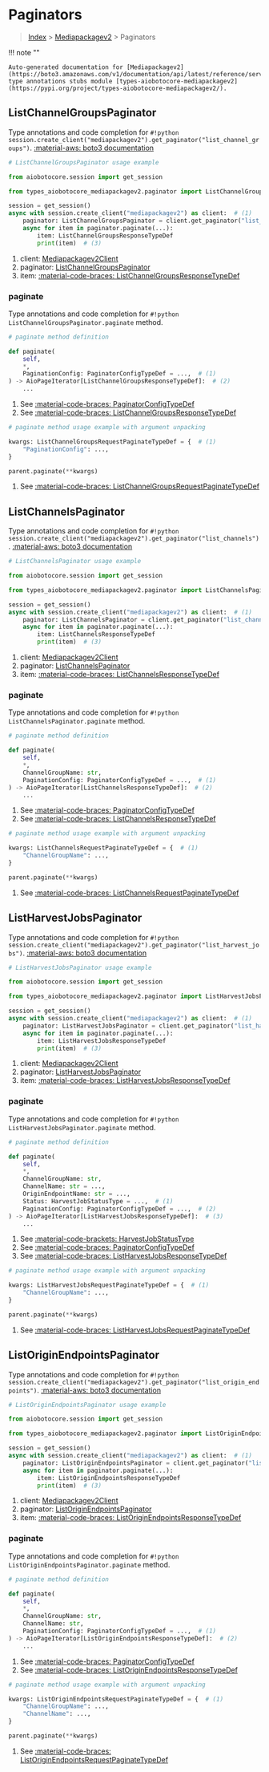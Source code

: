 # Paginators

> [Index](../README.md) > [Mediapackagev2](./README.md) > Paginators

!!! note ""

    Auto-generated documentation for [Mediapackagev2](https://boto3.amazonaws.com/v1/documentation/api/latest/reference/services/mediapackagev2.html#mediapackagev2)
    type annotations stubs module [types-aiobotocore-mediapackagev2](https://pypi.org/project/types-aiobotocore-mediapackagev2/).

## ListChannelGroupsPaginator

Type annotations and code completion for `#!python session.create_client("mediapackagev2").get_paginator("list_channel_groups")`.
[:material-aws: boto3 documentation](https://boto3.amazonaws.com/v1/documentation/api/latest/reference/services/mediapackagev2/paginator/ListChannelGroups.html#Mediapackagev2.Paginator.ListChannelGroups)

```python
# ListChannelGroupsPaginator usage example

from aiobotocore.session import get_session

from types_aiobotocore_mediapackagev2.paginator import ListChannelGroupsPaginator

session = get_session()
async with session.create_client("mediapackagev2") as client:  # (1)
    paginator: ListChannelGroupsPaginator = client.get_paginator("list_channel_groups")  # (2)
    async for item in paginator.paginate(...):
        item: ListChannelGroupsResponseTypeDef
        print(item)  # (3)
```

1. client: [Mediapackagev2Client](./client.md)
2. paginator: [ListChannelGroupsPaginator](./paginators.md#listchannelgroupspaginator)
3. item: [:material-code-braces: ListChannelGroupsResponseTypeDef](./type_defs.md#listchannelgroupsresponsetypedef) 


### paginate

Type annotations and code completion for `#!python ListChannelGroupsPaginator.paginate` method.

```python
# paginate method definition

def paginate(
    self,
    *,
    PaginationConfig: PaginatorConfigTypeDef = ...,  # (1)
) -> AioPageIterator[ListChannelGroupsResponseTypeDef]:  # (2)
    ...
```

1. See [:material-code-braces: PaginatorConfigTypeDef](./type_defs.md#paginatorconfigtypedef) 
2. See [:material-code-braces: ListChannelGroupsResponseTypeDef](./type_defs.md#listchannelgroupsresponsetypedef) 


```python
# paginate method usage example with argument unpacking

kwargs: ListChannelGroupsRequestPaginateTypeDef = {  # (1)
    "PaginationConfig": ...,
}

parent.paginate(**kwargs)
```

1. See [:material-code-braces: ListChannelGroupsRequestPaginateTypeDef](./type_defs.md#listchannelgroupsrequestpaginatetypedef) 
## ListChannelsPaginator

Type annotations and code completion for `#!python session.create_client("mediapackagev2").get_paginator("list_channels")`.
[:material-aws: boto3 documentation](https://boto3.amazonaws.com/v1/documentation/api/latest/reference/services/mediapackagev2/paginator/ListChannels.html#Mediapackagev2.Paginator.ListChannels)

```python
# ListChannelsPaginator usage example

from aiobotocore.session import get_session

from types_aiobotocore_mediapackagev2.paginator import ListChannelsPaginator

session = get_session()
async with session.create_client("mediapackagev2") as client:  # (1)
    paginator: ListChannelsPaginator = client.get_paginator("list_channels")  # (2)
    async for item in paginator.paginate(...):
        item: ListChannelsResponseTypeDef
        print(item)  # (3)
```

1. client: [Mediapackagev2Client](./client.md)
2. paginator: [ListChannelsPaginator](./paginators.md#listchannelspaginator)
3. item: [:material-code-braces: ListChannelsResponseTypeDef](./type_defs.md#listchannelsresponsetypedef) 


### paginate

Type annotations and code completion for `#!python ListChannelsPaginator.paginate` method.

```python
# paginate method definition

def paginate(
    self,
    *,
    ChannelGroupName: str,
    PaginationConfig: PaginatorConfigTypeDef = ...,  # (1)
) -> AioPageIterator[ListChannelsResponseTypeDef]:  # (2)
    ...
```

1. See [:material-code-braces: PaginatorConfigTypeDef](./type_defs.md#paginatorconfigtypedef) 
2. See [:material-code-braces: ListChannelsResponseTypeDef](./type_defs.md#listchannelsresponsetypedef) 


```python
# paginate method usage example with argument unpacking

kwargs: ListChannelsRequestPaginateTypeDef = {  # (1)
    "ChannelGroupName": ...,
}

parent.paginate(**kwargs)
```

1. See [:material-code-braces: ListChannelsRequestPaginateTypeDef](./type_defs.md#listchannelsrequestpaginatetypedef) 
## ListHarvestJobsPaginator

Type annotations and code completion for `#!python session.create_client("mediapackagev2").get_paginator("list_harvest_jobs")`.
[:material-aws: boto3 documentation](https://boto3.amazonaws.com/v1/documentation/api/latest/reference/services/mediapackagev2/paginator/ListHarvestJobs.html#Mediapackagev2.Paginator.ListHarvestJobs)

```python
# ListHarvestJobsPaginator usage example

from aiobotocore.session import get_session

from types_aiobotocore_mediapackagev2.paginator import ListHarvestJobsPaginator

session = get_session()
async with session.create_client("mediapackagev2") as client:  # (1)
    paginator: ListHarvestJobsPaginator = client.get_paginator("list_harvest_jobs")  # (2)
    async for item in paginator.paginate(...):
        item: ListHarvestJobsResponseTypeDef
        print(item)  # (3)
```

1. client: [Mediapackagev2Client](./client.md)
2. paginator: [ListHarvestJobsPaginator](./paginators.md#listharvestjobspaginator)
3. item: [:material-code-braces: ListHarvestJobsResponseTypeDef](./type_defs.md#listharvestjobsresponsetypedef) 


### paginate

Type annotations and code completion for `#!python ListHarvestJobsPaginator.paginate` method.

```python
# paginate method definition

def paginate(
    self,
    *,
    ChannelGroupName: str,
    ChannelName: str = ...,
    OriginEndpointName: str = ...,
    Status: HarvestJobStatusType = ...,  # (1)
    PaginationConfig: PaginatorConfigTypeDef = ...,  # (2)
) -> AioPageIterator[ListHarvestJobsResponseTypeDef]:  # (3)
    ...
```

1. See [:material-code-brackets: HarvestJobStatusType](./literals.md#harvestjobstatustype) 
2. See [:material-code-braces: PaginatorConfigTypeDef](./type_defs.md#paginatorconfigtypedef) 
3. See [:material-code-braces: ListHarvestJobsResponseTypeDef](./type_defs.md#listharvestjobsresponsetypedef) 


```python
# paginate method usage example with argument unpacking

kwargs: ListHarvestJobsRequestPaginateTypeDef = {  # (1)
    "ChannelGroupName": ...,
}

parent.paginate(**kwargs)
```

1. See [:material-code-braces: ListHarvestJobsRequestPaginateTypeDef](./type_defs.md#listharvestjobsrequestpaginatetypedef) 
## ListOriginEndpointsPaginator

Type annotations and code completion for `#!python session.create_client("mediapackagev2").get_paginator("list_origin_endpoints")`.
[:material-aws: boto3 documentation](https://boto3.amazonaws.com/v1/documentation/api/latest/reference/services/mediapackagev2/paginator/ListOriginEndpoints.html#Mediapackagev2.Paginator.ListOriginEndpoints)

```python
# ListOriginEndpointsPaginator usage example

from aiobotocore.session import get_session

from types_aiobotocore_mediapackagev2.paginator import ListOriginEndpointsPaginator

session = get_session()
async with session.create_client("mediapackagev2") as client:  # (1)
    paginator: ListOriginEndpointsPaginator = client.get_paginator("list_origin_endpoints")  # (2)
    async for item in paginator.paginate(...):
        item: ListOriginEndpointsResponseTypeDef
        print(item)  # (3)
```

1. client: [Mediapackagev2Client](./client.md)
2. paginator: [ListOriginEndpointsPaginator](./paginators.md#listoriginendpointspaginator)
3. item: [:material-code-braces: ListOriginEndpointsResponseTypeDef](./type_defs.md#listoriginendpointsresponsetypedef) 


### paginate

Type annotations and code completion for `#!python ListOriginEndpointsPaginator.paginate` method.

```python
# paginate method definition

def paginate(
    self,
    *,
    ChannelGroupName: str,
    ChannelName: str,
    PaginationConfig: PaginatorConfigTypeDef = ...,  # (1)
) -> AioPageIterator[ListOriginEndpointsResponseTypeDef]:  # (2)
    ...
```

1. See [:material-code-braces: PaginatorConfigTypeDef](./type_defs.md#paginatorconfigtypedef) 
2. See [:material-code-braces: ListOriginEndpointsResponseTypeDef](./type_defs.md#listoriginendpointsresponsetypedef) 


```python
# paginate method usage example with argument unpacking

kwargs: ListOriginEndpointsRequestPaginateTypeDef = {  # (1)
    "ChannelGroupName": ...,
    "ChannelName": ...,
}

parent.paginate(**kwargs)
```

1. See [:material-code-braces: ListOriginEndpointsRequestPaginateTypeDef](./type_defs.md#listoriginendpointsrequestpaginatetypedef) 
